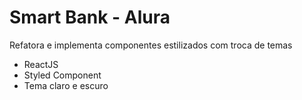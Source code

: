# Smart Bank - Alura
Refatora e implementa componentes estilizados com troca de temas
 * ReactJS
 * Styled Component
 * Tema claro e escuro
